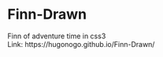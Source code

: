 <h1>Finn-Drawn</h1>
Finn of adventure time in css3<br>
Link: https://hugonogo.github.io/Finn-Drawn/
